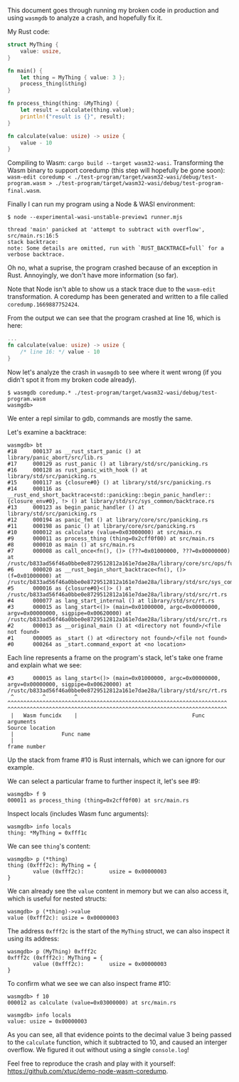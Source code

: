This document goes through running my broken code in production and using `wasmgdb` to analyze a crash, and hopefully fix it.

My Rust code:
```rust
struct MyThing {
    value: usize,
}

fn main() {
    let thing = MyThing { value: 3 };
    process_thing(&thing)
}

fn process_thing(thing: &MyThing) {
    let result = calculate(thing.value);
    println!("result is {}", result);
}

fn calculate(value: usize) -> usize {
    value - 10
}
```

Compiling to Wasm: `cargo build --target wasm32-wasi`.
Transforming the Wasm binary to support coredump (this step will hopefully be gone soon): `wasm-edit coredump < ./test-program/target/wasm32-wasi/debug/test-program.wasm > ./test-program/target/wasm32-wasi/debug/test-program-final.wasm`.

Finally I can run my program using a Node & WASI environment:
```
$ node --experimental-wasi-unstable-preview1 runner.mjs

thread 'main' panicked at 'attempt to subtract with overflow', src/main.rs:16:5
stack backtrace:
note: Some details are omitted, run with `RUST_BACKTRACE=full` for a verbose backtrace.
```

Oh no, what a suprise, the program crashed because of an exception in Rust. Annoyingly, we don't have more information (so far).

Note that Node isn't able to show us a stack trace due to the `wasm-edit` transformation.
A coredump has been generated and written to a file called `coredump.1669887752424`.

From the output we can see that the program crashed at line 16, which is here:
```rust
...
fn calculate(value: usize) -> usize {
    /* line 16: */ value - 10
}
```

Now let's analyze the crash in `wasmgdb` to see where it went wrong (if you didn't spot it from my broken code already).

```
$ wasmgdb coredump.* ./test-program/target/wasm32-wasi/debug/test-program.wasm
wasmgdb>
```
We enter a repl similar to gdb, commands are mostly the same.

Let's examine a backtrace:
```
wasmgdb> bt
#18     000137 as __rust_start_panic () at library/panic_abort/src/lib.rs
#17     000129 as rust_panic () at library/std/src/panicking.rs
#16     000128 as rust_panic_with_hook () at library/std/src/panicking.rs
#15     000117 as {closure#0} () at library/std/src/panicking.rs
#14     000116 as __rust_end_short_backtrace<std::panicking::begin_panic_handler::{closure_env#0}, !> () at library/std/src/sys_common/backtrace.rs
#13     000123 as begin_panic_handler () at library/std/src/panicking.rs
#12     000194 as panic_fmt () at library/core/src/panicking.rs
#11     000198 as panic () at library/core/src/panicking.rs
#10     000012 as calculate (value=0x03000000) at src/main.rs
#9      000011 as process_thing (thing=0x2cff0f00) at src/main.rs
#8      000010 as main () at src/main.rs
#7      000008 as call_once<fn(), ()> (???=0x01000000, ???=0x00000000) at /rustc/b833ad56f46a0bbe0e8729512812a161e7dae28a/library/core/src/ops/function.rs
#6      000020 as __rust_begin_short_backtrace<fn(), ()> (f=0x01000000) at /rustc/b833ad56f46a0bbe0e8729512812a161e7dae28a/library/std/src/sys_common/backtrace.rs
#5      000016 as {closure#0}<()> () at /rustc/b833ad56f46a0bbe0e8729512812a161e7dae28a/library/std/src/rt.rs
#4      000077 as lang_start_internal () at library/std/src/rt.rs
#3      000015 as lang_start<()> (main=0x01000000, argc=0x00000000, argv=0x00000000, sigpipe=0x00620000) at /rustc/b833ad56f46a0bbe0e8729512812a161e7dae28a/library/std/src/rt.rs
#2      000013 as __original_main () at <directory not found>/<file not found>
#1      000005 as _start () at <directory not found>/<file not found>
#0      000264 as _start.command_export at <no location>
```

Each line represents a frame on the program's stack, let's take one frame and explain what we see: 
```
#3      000015 as lang_start<()> (main=0x01000000, argc=0x00000000, argv=0x00000000, sigpipe=0x00620000) at /rustc/b833ad56f46a0bbe0e8729512812a161e7dae28a/library/std/src/rt.rs
 ^         ^         ^            ^^^^^^^^^^^^^^^^^^^^^^^^^^^^^^^^^^^^^^^^^^^^^^^^^^^^^^^^^^^^^^^^^^^^^     ^^^^^^^^^^^^^^^^^^^^^^^^^^^^^^^^^^^^^^^^^^^^^^^^^^^^^^^^^^^^^^^^^^^^^
 |   Wasm funcidx    |                                    Func arguments                                                          Source location
 |               Func name
 |
frame number
```

Up the stack from frame #10 is Rust internals, which we can ignore for our example.

We can select a particular frame to further inspect it, let's see #9:
```
wasmgdb> f 9
000011 as process_thing (thing=0x2cff0f00) at src/main.rs
```

Inspect locals (includes Wasm func arguments):
```
wasmgdb> info locals
thing: *MyThing = 0xfff1c
```

We can see `thing`'s content:
```
wasmgdb> p (*thing)
thing (0xfff2c): MyThing = {
        value (0xfff2c):        usize = 0x00000003
}
```

We can already see the `value` content in memory but we can also access it, which is useful for nested structs:
```
wasmgdb> p (*thing)->value
value (0xfff2c): usize = 0x00000003
```

The address `0xfff2c` is the start of the `MyThing` struct, we can also inspect it using its address:
```
wasmgdb> p (MyThing) 0xfff2c
0xfff2c (0xfff2c): MyThing = {
        value (0xfff2c):        usize = 0x00000003
}
```

To confirm what we see we can also inspect frame #10:
```
wasmgdb> f 10
000012 as calculate (value=0x03000000) at src/main.rs

wasmgdb> info locals
value: usize = 0x00000003
```

As you can see, all that evidence points to the decimal value 3 being passed to the `calculate` function, which it subtracted to 10, and caused an interger overflow. We figured it out without using a single `console.log`!

Feel free to reproduce the crash and play with it yourself: https://github.com/xtuc/demo-node-wasm-coredump.
